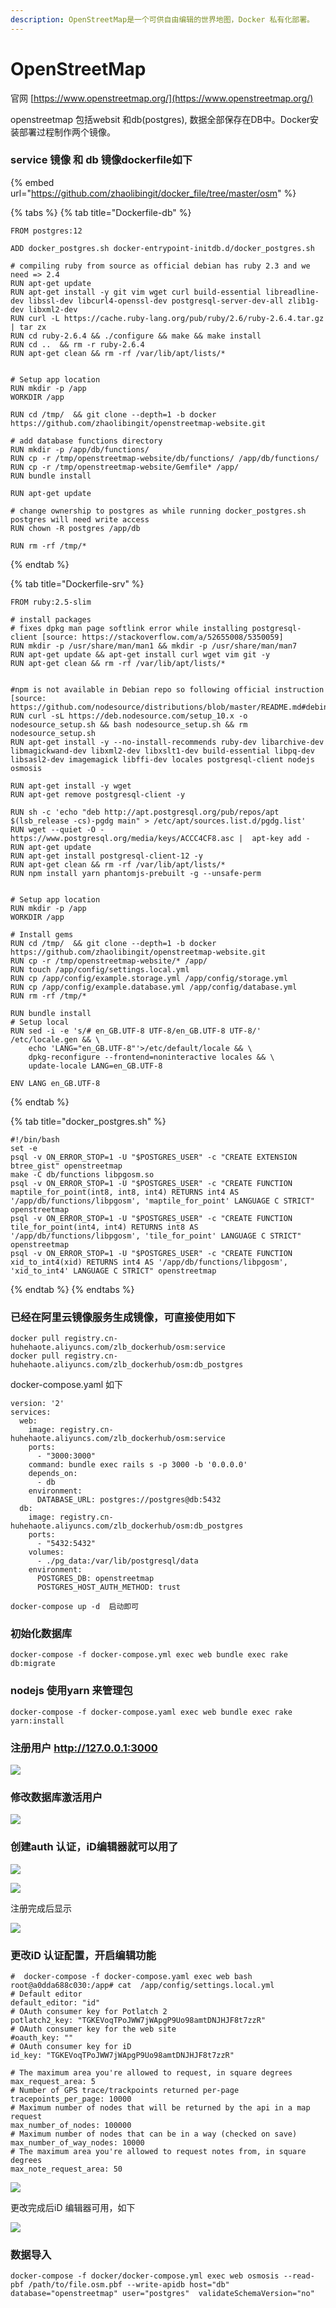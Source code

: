 ```yaml
---
description: OpenStreetMap是一个可供自由编辑的世界地图，Docker 私有化部署。
---
```


# OpenStreetMap

官网 [https://www.openstreetmap.org/](https://www.openstreetmap.org/)

openstreetmap  包括websit 和db(postgres),  数据全部保存在DB中。Docker安装部署过程制作两个镜像。

### service 镜像 和 db 镜像dockerfile如下

{% embed url="https://github.com/zhaolibingit/docker_file/tree/master/osm" %}

{% tabs %}
{% tab title="Dockerfile-db" %}
```
FROM postgres:12

ADD docker_postgres.sh docker-entrypoint-initdb.d/docker_postgres.sh

# compiling ruby from source as official debian has ruby 2.3 and we need => 2.4
RUN apt-get update
RUN apt-get install -y git vim wget curl build-essential libreadline-dev libssl-dev libcurl4-openssl-dev postgresql-server-dev-all zlib1g-dev libxml2-dev
RUN curl -L https://cache.ruby-lang.org/pub/ruby/2.6/ruby-2.6.4.tar.gz | tar zx
RUN cd ruby-2.6.4 && ./configure && make && make install
RUN cd ..  && rm -r ruby-2.6.4
RUN apt-get clean && rm -rf /var/lib/apt/lists/*


# Setup app location
RUN mkdir -p /app
WORKDIR /app

RUN cd /tmp/  && git clone --depth=1 -b docker https://github.com/zhaolibingit/openstreetmap-website.git

# add database functions directory
RUN mkdir -p /app/db/functions/
RUN cp -r /tmp/openstreetmap-website/db/functions/ /app/db/functions/
RUN cp -r /tmp/openstreetmap-website/Gemfile* /app/
RUN bundle install

RUN apt-get update

# change ownership to postgres as while running docker_postgres.sh postgres will need write access
RUN chown -R postgres /app/db

RUN rm -rf /tmp/*
```
{% endtab %}

{% tab title="Dockerfile-srv" %}
```
FROM ruby:2.5-slim

# install packages
# fixes dpkg man page softlink error while installing postgresql-client [source: https://stackoverflow.com/a/52655008/5350059]
RUN mkdir -p /usr/share/man/man1 && mkdir -p /usr/share/man/man7
RUN apt-get update && apt-get install curl wget vim git -y
RUN apt-get clean && rm -rf /var/lib/apt/lists/*


#npm is not available in Debian repo so following official instruction [source: https://github.com/nodesource/distributions/blob/master/README.md#debinstall]
RUN curl -sL https://deb.nodesource.com/setup_10.x -o nodesource_setup.sh && bash nodesource_setup.sh && rm nodesource_setup.sh
RUN apt-get install -y --no-install-recommends ruby-dev libarchive-dev libmagickwand-dev libxml2-dev libxslt1-dev build-essential libpq-dev libsasl2-dev imagemagick libffi-dev locales postgresql-client nodejs osmosis

RUN apt-get install -y wget
RUN apt-get remove postgresql-client -y

RUN sh -c 'echo "deb http://apt.postgresql.org/pub/repos/apt $(lsb_release -cs)-pgdg main" > /etc/apt/sources.list.d/pgdg.list'
RUN wget --quiet -O - https://www.postgresql.org/media/keys/ACCC4CF8.asc |  apt-key add -
RUN apt-get update
RUN apt-get install postgresql-client-12 -y
RUN apt-get clean && rm -rf /var/lib/apt/lists/*
RUN npm install yarn phantomjs-prebuilt -g --unsafe-perm


# Setup app location
RUN mkdir -p /app
WORKDIR /app

# Install gems
RUN cd /tmp/  && git clone --depth=1 -b docker https://github.com/zhaolibingit/openstreetmap-website.git
RUN cp -r /tmp/openstreetmap-website/* /app/
RUN touch /app/config/settings.local.yml
RUN cp /app/config/example.storage.yml /app/config/storage.yml
RUN cp /app/config/example.database.yml /app/config/database.yml
RUN rm -rf /tmp/*

RUN bundle install
# Setup local
RUN sed -i -e 's/# en_GB.UTF-8 UTF-8/en_GB.UTF-8 UTF-8/' /etc/locale.gen && \
    echo 'LANG="en_GB.UTF-8"'>/etc/default/locale && \
    dpkg-reconfigure --frontend=noninteractive locales && \
    update-locale LANG=en_GB.UTF-8

ENV LANG en_GB.UTF-8
```
{% endtab %}

{% tab title="docker_postgres.sh" %}
```
#!/bin/bash
set -e
psql -v ON_ERROR_STOP=1 -U "$POSTGRES_USER" -c "CREATE EXTENSION btree_gist" openstreetmap
make -C db/functions libpgosm.so
psql -v ON_ERROR_STOP=1 -U "$POSTGRES_USER" -c "CREATE FUNCTION maptile_for_point(int8, int8, int4) RETURNS int4 AS '/app/db/functions/libpgosm', 'maptile_for_point' LANGUAGE C STRICT" openstreetmap
psql -v ON_ERROR_STOP=1 -U "$POSTGRES_USER" -c "CREATE FUNCTION tile_for_point(int4, int4) RETURNS int8 AS '/app/db/functions/libpgosm', 'tile_for_point' LANGUAGE C STRICT" openstreetmap
psql -v ON_ERROR_STOP=1 -U "$POSTGRES_USER" -c "CREATE FUNCTION xid_to_int4(xid) RETURNS int4 AS '/app/db/functions/libpgosm', 'xid_to_int4' LANGUAGE C STRICT" openstreetmap

```
{% endtab %}
{% endtabs %}

### 已经在阿里云镜像服务生成镜像，可直接使用如下

```
docker pull registry.cn-huhehaote.aliyuncs.com/zlb_dockerhub/osm:service
docker pull registry.cn-huhehaote.aliyuncs.com/zlb_dockerhub/osm:db_postgres
```

docker-compose.yaml 如下

```
version: '2'
services:
  web:
    image: registry.cn-huhehaote.aliyuncs.com/zlb_dockerhub/osm:service
    ports:
      - "3000:3000"
    command: bundle exec rails s -p 3000 -b '0.0.0.0'
    depends_on:
      - db
    environment:
      DATABASE_URL: postgres://postgres@db:5432
  db:
    image: registry.cn-huhehaote.aliyuncs.com/zlb_dockerhub/osm:db_postgres
    ports:
      - "5432:5432"
    volumes:
      - ./pg_data:/var/lib/postgresql/data
    environment:
      POSTGRES_DB: openstreetmap
      POSTGRES_HOST_AUTH_METHOD: trust
```

`docker-compose up -d  启动即可`

### 初始化数据库

```
docker-compose -f docker-compose.yml exec web bundle exec rake db:migrate
```

### nodejs 使用yarn 来管理包

```
docker-compose -f docker-compose.yaml exec web bundle exec rake yarn:install
```

### 注册用户 http://127.0.0.1:3000

![](<../.gitbook/assets/image (13).png>)

### 修改数据库激活用户

![](<../.gitbook/assets/image (6).png>)

### 创建auth 认证，iD编辑器就可以用了

![](<../.gitbook/assets/image (10).png>)

![](<../.gitbook/assets/image (3).png>)

注册完成后显示

![](<../.gitbook/assets/image (11).png>)

### 更改iD 认证配置，开启编辑功能

```
#  docker-compose -f docker-compose.yaml exec web bash
root@a0dda688c030:/app# cat  /app/config/settings.local.yml
# Default editor
default_editor: "id"
# OAuth consumer key for Potlatch 2
potlatch2_key: "TGKEVoqTPoJWW7jWApgP9Uo98amtDNJHJF8t7zzR"
# OAuth consumer key for the web site
#oauth_key: ""
# OAuth consumer key for iD
id_key: "TGKEVoqTPoJWW7jWApgP9Uo98amtDNJHJF8t7zzR"

# The maximum area you're allowed to request, in square degrees
max_request_area: 5
# Number of GPS trace/trackpoints returned per-page
tracepoints_per_page: 10000
# Maximum number of nodes that will be returned by the api in a map request
max_number_of_nodes: 100000
# Maximum number of nodes that can be in a way (checked on save)
max_number_of_way_nodes: 10000
# The maximum area you're allowed to request notes from, in square degrees
max_note_request_area: 50
```

![](<../.gitbook/assets/image (14).png>)

更改完成后iD 编辑器可用，如下

![](<../.gitbook/assets/image (1).png>)

### 数据导入

```
docker-compose -f docker/docker-compose.yml exec web osmosis --read-pbf /path/to/file.osm.pbf --write-apidb host="db" database="openstreetmap" user="postgres"  validateSchemaVersion="no"
```
